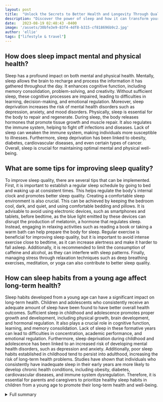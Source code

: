 ```yaml
---
layout: post
title:  "Unlock the Secrets to Better Health and Longevity Through Quality Sleep"
description: "Discover the power of sleep and how it can transform your physical and mental well-being. From the trend of sleep tourism to expert tips for better sleep, this article explores the benefits of quality rest. Learn about the impact of sleep deprivation on mental health and discover ways to improve your sleep quality. Dive into the world of sleep disorders and find treatment options to enhance your overall well-being. Let's prioritize sleep and unlock the countless benefits it offers."
date:   2023-08-19 02:48:43 -0400
image: '/assets/30bfe3e9-83f4-4df8-b315-cf818696b9c2.jpg'
author: 'ellie'
tags: ["lifestyle & travel"]
---
```


## How does sleep impact mental and physical health?
Sleep has a profound impact on both mental and physical health. Mentally, sleep allows the brain to recharge and process the information it has gathered throughout the day. It enhances cognitive function, including memory consolidation, problem-solving, and creativity. Without sufficient sleep, these cognitive processes are impaired, leading to difficulties in learning, decision-making, and emotional regulation. Moreover, sleep deprivation increases the risk of mental health disorders such as depression, anxiety, and mood disorders. Physically, sleep is essential for the body to repair and regenerate. During sleep, the body releases hormones that promote tissue growth and muscle repair. It also regulates the immune system, helping to fight off infections and diseases. Lack of sleep can weaken the immune system, making individuals more susceptible to illnesses. Furthermore, sleep deprivation has been linked to obesity, diabetes, cardiovascular diseases, and even certain types of cancer. Overall, sleep is crucial for maintaining optimal mental and physical well-being.

## What are some tips for improving sleep quality?
To improve sleep quality, there are several tips that can be implemented. First, it is important to establish a regular sleep schedule by going to bed and waking up at consistent times. This helps regulate the body's internal clock and promotes better sleep quality. Creating a comfortable sleep environment is also crucial. This can be achieved by keeping the bedroom cool, dark, and quiet, and using comfortable bedding and pillows. It is advisable to avoid using electronic devices, such as smartphones and tablets, before bedtime, as the blue light emitted by these devices can disrupt the production of melatonin, a hormone that regulates sleep. Instead, engaging in relaxing activities such as reading a book or taking a warm bath can help prepare the body for sleep. Regular exercise is beneficial for improving sleep quality, but it is important to avoid intense exercise close to bedtime, as it can increase alertness and make it harder to fall asleep. Additionally, it is recommended to limit the consumption of caffeine and alcohol, as they can interfere with sleep patterns. Finally, managing stress through relaxation techniques such as deep breathing exercises, meditation, or yoga can also contribute to better sleep quality.

## How can sleep habits from a young age affect long-term health?
Sleep habits developed from a young age can have a significant impact on long-term health. Children and adolescents who consistently receive an adequate amount of sleep have been found to have better overall health outcomes. Sufficient sleep in childhood and adolescence promotes proper growth and development, including physical growth, brain development, and hormonal regulation. It also plays a crucial role in cognitive function, learning, and memory consolidation. Lack of sleep in these formative years can lead to difficulties in concentration, academic performance, and emotional regulation. Furthermore, sleep deprivation during childhood and adolescence has been linked to an increased risk of developing mental health disorders, such as depression and anxiety. Additionally, poor sleep habits established in childhood tend to persist into adulthood, increasing the risk of long-term health problems. Studies have shown that individuals who consistently have inadequate sleep in their early years are more likely to develop chronic health conditions, including obesity, diabetes, cardiovascular diseases, and immune system dysregulation. Therefore, it is essential for parents and caregivers to prioritize healthy sleep habits in children from a young age to promote their long-term health and well-being.

<details>
  <summary>Full summary</summary>
Sleep is essential for overall wellness, and Hollywood stars are recognizing its importance. In this article, we explore the trend of sleep tourism and how resorts are offering specialized getaways focused on sleep. We also discuss the benefits of sleep for physical and mental health, and share expert tips for getting better sleep. Additionally, we highlight some of the best snooze-friendly products and gadgets recommended by sleep experts and celebrities.<br><br>Sleep affects both mental and physical health, and it helps us feel rested each day. It plays a crucial role in the functioning of our internal organs and processes, and it helps us think clearly, have quicker reflexes, and focus better. Lack of sleep impairs reasoning, problem-solving, and attention to detail, making it important to prioritize sleep for optimal cognitive function.<br><br>Furthermore, sleep deprivation puts us at greater risk for developing depression and can have a negative impact on our overall mental health. It affects almost every tissue in our bodies and increases the risk for obesity, heart disease, and infections. In fact, lack of sleep has been linked to an increased risk of stroke and can affect cognitive function.<br><br>To improve sleep quality, it is recommended to follow good sleep habits. Be consistent with your sleep schedule, create a comfortable sleep environment in your bedroom, and avoid electronic devices before bedtime. Regular exercise is also beneficial for promoting better sleep.<br><br>A good night's sleep consists of 4 to 5 sleep cycles, and on average, adults need 7 to 8 hours of sleep per night. It is important to address and treat common sleep disorders such as insomnia and sleep apnea, as they can significantly impact our well-being. Treatment options for sleep apnea include lifestyle changes, CPAP machines, and surgery.<br><br>In a recent study, it was found that following five good sleep habits can add nearly five years to a man's life expectancy and almost 2.5 years to a woman's life. Getting a full seven to eight hours of sleep each night is important for longevity, and having uninterrupted and restful sleep is crucial for overall health.<br><br>Avoiding the use of sleep medications is recommended for better sleep and longevity, as sleep irregularity and inconsistency have been linked to metabolic abnormalities and higher cardiovascular disease risk. Developing good sleep habits from a young age can greatly benefit long-term health, and parents and caregivers can teach children these habits to improve their overall well-being.<br><br>In conclusion, sleep is not just a luxury, but a necessity for our physical and mental health. By prioritizing sleep and following good sleep habits, we can unlock the secrets to better health and longevity. So, let's make sleep a priority and reap the countless benefits it offers.
</details>
